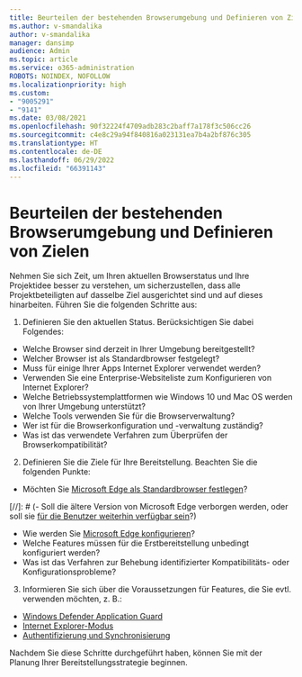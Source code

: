 ```yaml
---
title: Beurteilen der bestehenden Browserumgebung und Definieren von Zielen
ms.author: v-smandalika
author: v-smandalika
manager: dansimp
audience: Admin
ms.topic: article
ms.service: o365-administration
ROBOTS: NOINDEX, NOFOLLOW
ms.localizationpriority: high
ms.custom:
- "9005291"
- "9141"
ms.date: 03/08/2021
ms.openlocfilehash: 90f32224f4709adb283c2baff7a178f3c506cc26
ms.sourcegitcommit: c4e8c29a94f840816a023131ea7b4a2bf876c305
ms.translationtype: HT
ms.contentlocale: de-DE
ms.lasthandoff: 06/29/2022
ms.locfileid: "66391143"
---
```

# <a name="evaluate-your-existing-browser-environment-and-define-goals"></a>Beurteilen der bestehenden Browserumgebung und Definieren von Zielen

Nehmen Sie sich Zeit, um Ihren aktuellen Browserstatus und Ihre Projektidee besser zu verstehen, um sicherzustellen, dass alle Projektbeteiligten auf dasselbe Ziel ausgerichtet sind und auf dieses hinarbeiten. Führen Sie die folgenden Schritte aus:

1. Definieren Sie den aktuellen Status. Berücksichtigen Sie dabei Folgendes:
- Welche Browser sind derzeit in Ihrer Umgebung bereitgestellt?
- Welcher Browser ist als Standardbrowser festgelegt?
- Muss für einige Ihrer Apps Internet Explorer verwendet werden?
- Verwenden Sie eine Enterprise-Websiteliste zum Konfigurieren von Internet Explorer?
- Welche Betriebssystemplattformen wie Windows 10 und Mac OS werden von Ihrer Umgebung unterstützt?
- Welche Tools verwenden Sie für die Browserverwaltung?
- Wer ist für die Browserkonfiguration und -verwaltung zuständig?
- Was ist das verwendete Verfahren zum Überprüfen der Browserkompatibilität?
2. Definieren Sie die Ziele für Ihre Bereitstellung. Beachten Sie die folgenden Punkte:
- Möchten Sie [Microsoft Edge als Standardbrowser festlegen](https://docs.microsoft.com/DeployEdge/edge-default-browser)?

[//]: # (- Soll die ältere Version von Microsoft Edge verborgen werden, oder soll sie [für die Benutzer weiterhin verfügbar sein](https://docs.microsoft.com/DeployEdge/microsoft-edge-sysupdate-access-old-edge)?)

- Wie werden Sie [Microsoft Edge konfigurieren](https://docs.microsoft.com/DeployEdge/configure-microsoft-edge)?
- Welche Features müssen für die Erstbereitstellung unbedingt konfiguriert werden?
- Was ist das Verfahren zur Behebung identifizierter Kompatibilitäts- oder Konfigurationsprobleme?
3. Informieren Sie sich über die Voraussetzungen für Features, die Sie evtl. verwenden möchten, z. B.:
- [Windows Defender Application Guard](https://docs.microsoft.com/windows/security/threat-protection/microsoft-defender-application-guard/reqs-md-app-guard)
- [Internet Explorer-Modus](https://docs.microsoft.com/DeployEdge/edge-ie-mode)
- [Authentifizierung und Synchronisierung](https://docs.microsoft.com/DeployEdge/microsoft-edge-security-identity)

Nachdem Sie diese Schritte durchgeführt haben, können Sie mit der Planung Ihrer Bereitstellungsstrategie beginnen.
